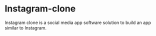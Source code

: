 # Instagram-clone
Instagram clone is a social media app software solution to build an app similar to Instagram.
